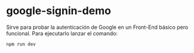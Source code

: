 # google-signin-demo
Sirve para probar la autenticación de Google en un Front-End básico pero funcional. Para ejecutarlo lanzar el comando:
```
npm run dev
```
